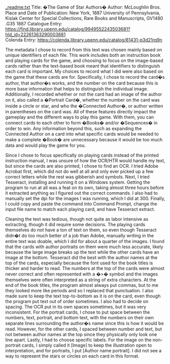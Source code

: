 [_readme.txt](https://github.com/user-attachments/files/23184250/_readme.txt)
Title: �The Game of Star Authors�
Author: McLoughlin Bros.
Place and Date of Publication: New York, 1887
University of Pennsylvania, Kislak Center for Special Collections, Rare Books and Manuscripts, GV1480 .G35 1887
Catalogue Entry: https://find.library.upenn.edu/catalog/9949552243503681?hld_id=22261363290003681  
Colenda Entry: https://colenda.library.upenn.edu/catalog/81431-p3d21rq9n 


The metadata I chose to record from this text was chosen mainly based on unique identifiers of each file. This work includes both an instruction book and playing cards for the game, and choosing to focus on the image-based cards rather than the text-based book meant that identifiers to distinguish each card is important. My choices to record what I did were also based on the game that these cards are for. Specifically, I chose to record the card�s author, that author�s works, and the number on the card because this is more base information that helps to distinguish the individual image. Additionally, I recorded whether or not the card had an image of the author on it, also called a �Portrait Card�, whether the number on the card was inside a circle or star, and who the �Connected Author�, or author written in parentheses on the card was. All of these features directly impact the gameplay and the different ways to play this game. With them, you can connect cards to each other to form �Books� and/or �Sequences� in order to win. Any information beyond this, such as expanding the Connected Author on a card into what specific cards would be needed to make a complete �Book� are unnecessary because it would be too much data and would play the game for you.


  Since I chose to focus specifically on playing cards instead of the printed instruction manual, I was unsure of how the OCR/HTR would handle my text, but since the cards are also printed, I chose to find an OCR. I tried Adobe Acrobat first, which did not do well at all and only ever picked up a few correct letters while the rest was gibberish and symbols. Next, I tried Tesseract, installing and running it on a Windows system. Getting the program to run at all was a feat on its own, taking almost three hours before it extracted anything as I figured out the correct commands. I also had to manually set the dpi for the images I was running, which I did at 300. Finally, I could copy and paste the command into Command Prompt, change the input file name to match each playing card, and have Tesseract extract. 
 
  Cleaning the text was tedious, though not quite as labor intensive as extracting, though it did require some decisions. The playing cards themselves do not have a ton of text on them, so even though Tesseract didn�t do too much better of a job than Adobe, manually writing in the entire text was doable, which I did for about a quarter of the images. I found that the cards with author portraits on them were much less accurate, likely because the large image breaks up the text while the other cards have an image at the bottom. Tesseract did the best with the author names at the top of the cards, especially because the font used for the book titles is thicker and harder to read. The numbers at the top of the cards were almost never correct and often represented with a �>� symbol and the images themselves were often interpreted as a string of extra characters. 
  At the end of the book titles, the program almost always put commas, but to me they looked more like periods and so I replaced that punctuation. I also made sure to keep the text top-to-bottom as it is on the card, even though the program put text out of order sometimes. I also had to decide on spacing. The OCR put in its own spaces sometimes, but it was very inconsistent. For the portrait cards, I chose to put space between the numbers, text, portrait, and bottom text, with the numbers on their own separate lines surrounding the author�s name since this is how it would be read. However, for the other cards, I spaced between number and text, but not between author names at the top since they physically only look one line apart. Lastly, I had to choose specific labels. For the image on the non-portrait cards, I simply called it [Image] to keep the illustration open to interpretation, and for portraits, I put [Author name portrait]. I did not see a way to represent the stars or circles on each card in this format.

